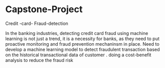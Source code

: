 # Capstone-Project
Credit -card- Fraud-detection


In the banking industries, detecting credit card fraud using machine learning is not just a trend, it is a necessity for banks, as they need to put proactive monitoring 
and fraud prevention mechaninsm in place. 
Need to develop a machine learning model to detect fraudulent transaction based on the historical transactional data of customer .
doing a cost-benefit analysis to reduce the fraud risk
